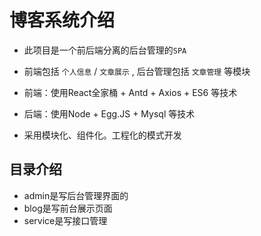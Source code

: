 # 博客系统介绍
 -   此项目是一个前后端分离的后台管理的`SPA`

 -   前端包括 `个人信息` / `文章展示` , 后台管理包括 `文章管理` 等模块

 -   前端：使用React全家桶 + Antd + Axios + ES6 等技术

 -   后端：使用Node + Egg.JS + Mysql 等技术

 - 采用模块化、组件化。工程化的模式开发
 
 ## 目录介绍
 -  admin是写后台管理界面的
 -  blog是写前台展示页面
 -  service是写接口管理
